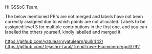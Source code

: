 Hi GSSoC Team,

The below mentioned PR's are not merged and labels have not been correctly assigned due to which points are not allocated. Labels to be assigned:level 3 for multiple contributions in the first one.
and you can labelled the others yourself.
kindly labelled and merged it.

https://github.com/yatulearn/yatulearn/pull/442/
https://github.com/Tejashri-Taral/TrendTrove-Ecommerce/pull/792
